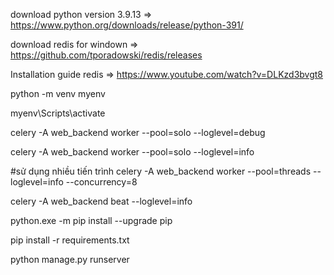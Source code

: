 download python version 3.9.13 => https://www.python.org/downloads/release/python-391/

download redis for windown => https://github.com/tporadowski/redis/releases
 
Installation guide redis => https://www.youtube.com/watch?v=DLKzd3bvgt8

python -m venv myenv

myenv\Scripts\activate

celery -A web_backend worker --pool=solo --loglevel=debug

celery -A web_backend worker --pool=solo --loglevel=info

#sử dụng nhiều tiến trình 
celery -A web_backend worker --pool=threads --loglevel=info --concurrency=8

celery -A web_backend beat --loglevel=info

python.exe -m pip install --upgrade pip

pip install -r requirements.txt

python manage.py runserver
